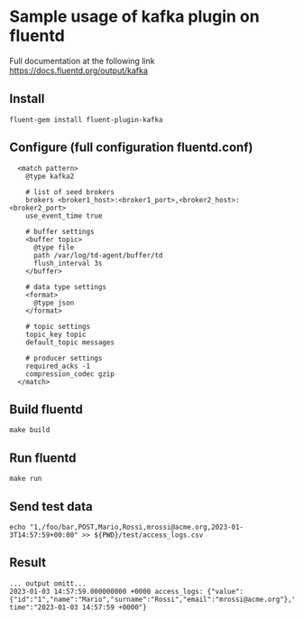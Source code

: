 
# Sample usage of kafka plugin on fluentd

Full documentation at the following link https://docs.fluentd.org/output/kafka

## Install

````
fluent-gem install fluent-plugin-kafka
````

## Configure (full configuration fluentd.conf)
````
  <match pattern>
    @type kafka2

    # list of seed brokers
    brokers <broker1_host>:<broker1_port>,<broker2_host>:<broker2_port>
    use_event_time true

    # buffer settings
    <buffer topic>
      @type file
      path /var/log/td-agent/buffer/td
      flush_interval 3s
    </buffer>

    # data type settings
    <format>
      @type json
    </format>

    # topic settings
    topic_key topic
    default_topic messages

    # producer settings
    required_acks -1
    compression_codec gzip
  </match>
````

## Build fluentd
````
make build
````

## Run fluentd
````
make run
````

## Send test data
````
echo "1,/foo/bar,POST,Mario,Rossi,mrossi@acme.org,2023-01-3T14:57:59+00:00" >> ${PWD}/test/access_logs.csv
````

## Result
````
... output omitt...
2023-01-03 14:57:59.000000000 +0000 access_logs: {"value":{"id":"1","name":"Mario","surname":"Rossi","email":"mrossi@acme.org"},"sent-time":"2023-01-03 14:57:59 +0000"}
````
